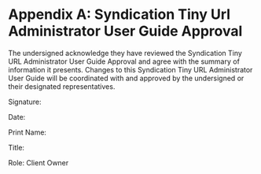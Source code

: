 # Appendix A: Syndication Tiny Url Administrator User Guide Approval

The undersigned acknowledge they have reviewed the Syndication Tiny URL Administrator User Guide Approval and agree with the summary of information it presents. Changes to this Syndication Tiny URL Administrator User Guide will be coordinated with and approved by the undersigned or their designated representatives.

Signature:		

Date:	

Print Name:			

Title:			

Role:	Client Owner		
